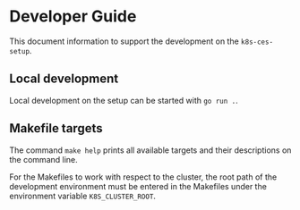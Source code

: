 # Developer Guide

This document information to support the development on the `k8s-ces-setup`.

## Local development

Local development on the setup can be started with `go run .`.

## Makefile targets

The command `make help` prints all available targets and their descriptions on the command line.

For the Makefiles to work with respect to the cluster, the root path of the development environment must be entered in the
Makefiles under the environment variable `K8S_CLUSTER_ROOT`.